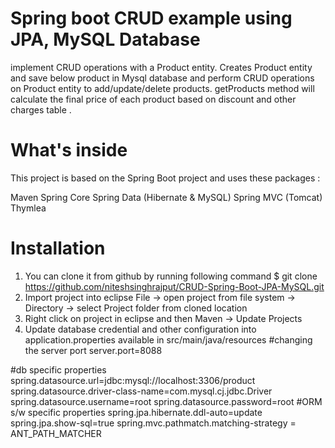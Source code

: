 # Spring boot CRUD example using JPA, MySQL Database
implement  CRUD operations with a Product entity.
Creates Product entity and save below product in Mysql database and perform CRUD operations on Product entity to add/update/delete products.
getProducts method will calculate the final price of each product based on discount and other charges table .


# What's inside
This project is based on the Spring Boot project and uses these packages :

Maven
Spring Core
Spring Data (Hibernate & MySQL)
Spring MVC (Tomcat)
Thymlea


# Installation

1. You can clone it from github by running following command
  $ git clone https://github.com/niteshsinghrajput/CRUD-Spring-Boot-JPA-MySQL.git
2. Import project into eclipse
  File -> open project from file system -> Directory ->  select Project folder from cloned location
3. Right click on project in eclipse and then Maven -> Update Projects
5. Update database credential and other configuration into application.properties available in src/main/java/resources
  #changing the server port
   server.port=8088

#db specific properties
spring.datasource.url=jdbc:mysql://localhost:3306/product
spring.datasource.driver-class-name=com.mysql.cj.jdbc.Driver
spring.datasource.username=root
spring.datasource.password=root
#ORM s/w specific properties
spring.jpa.hibernate.ddl-auto=update
spring.jpa.show-sql=true
spring.mvc.pathmatch.matching-strategy = ANT_PATH_MATCHER



